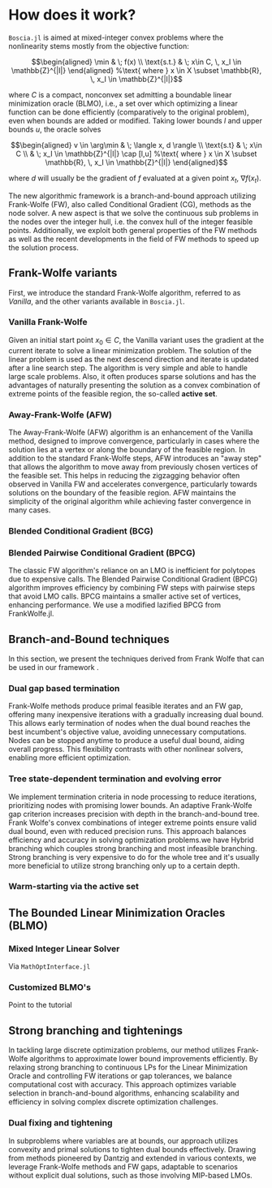 # How does it work?

`Boscia.jl` is aimed at mixed-integer convex problems where the nonlinearity stems mostly from the objective function:

```math
\begin{aligned}
\min & \;  f(x)  \\
\text{s.t.} & \; x\in C, \, x_I \in \mathbb{Z}^{|I|}
\end{aligned} %\text{ where } x \in X \subset \mathbb{R}, \, x_I \in \mathbb{Z}^{|I|}
```

where $C$ is a compact, nonconvex set admitting a boundable linear minimization oracle (BLMO), i.e., a set over which optimizing a linear function can be done efficiently (comparatively to the original problem), even when bounds are added or modified. 
Taking lower bounds $l$ and upper bounds $u$, the oracle solves

```math
\begin{aligned}
v \in \arg\min & \; \langle x, d \rangle \\
\text{s.t} & \; x\in C \\
& \; x_I \in \mathbb{Z}^{|I|} \cap [l,u]   %\text{ where } x \in X \subset \mathbb{R}, \, x_I \in \mathbb{Z}^{|I|}
\end{aligned}
```
where $d$ will usually be the gradient of $f$ evaluated at a given point $x_t$, $\nabla f(x_t)$.

The new algorithmic framework is a branch-and-bound approach utilizing Frank-Wolfe (FW), also called Conditional Gradient (CG), methods as the node solver.
A new aspect is that we solve the continuous sub problems in the nodes over the integer hull, i.e. the convex hull of the integer feasible points.
Additionally, we exploit both general properties of the FW methods as well as the recent developments in the field of FW methods to speed up the solution process. 



## Frank-Wolfe variants

First, we introduce the standard Frank-Wolfe algorithm, referred to as *Vanilla*, and the other variants available in `Boscia.jl`. 

### Vanilla Frank-Wolfe

Given an initial start point $x_0 \in C$, the Vanilla variant uses the gradient at the current iterate to solve a linear minimization problem.
The solution of the linear problem is used as the next descend direction and iterate is updated after a line search step.
The algorithm is very simple and able to handle large scale problems. 
Also, it often produces sparse solutions and has the advantages of naturally presenting the solution as a convex combination of extreme points of the feasible region, the so-called **active set**. 

### Away-Frank-Wolfe (AFW)

The Away-Frank-Wolfe (AFW) algorithm is an enhancement of the Vanilla method, designed to improve convergence, particularly in cases where the solution lies at a vertex or along the boundary of the feasible region. 
In addition to the standard Frank-Wolfe steps, AFW introduces an "away step" that allows the algorithm to move away from previously chosen vertices of the feasible set. 
This helps in reducing the zigzagging behavior often observed in Vanilla FW and accelerates convergence, particularly towards solutions on the boundary of the feasible region. 
AFW maintains the simplicity of the original algorithm while achieving faster convergence in many cases.

### Blended Conditional Gradient (BCG)

### Blended Pairwise Conditional Gradient (BPCG)

The classic FW algorithm's reliance on an LMO is inefficient for polytopes due to expensive calls. The Blended Pairwise Conditional Gradient (BPCG) algorithm improves efficiency by combining FW steps with pairwise steps that avoid LMO calls. BPCG maintains a smaller active set of vertices, enhancing performance. We use a modified lazified BPCG from FrankWolfe.jl.



## Branch-and-Bound techniques 

In this section, we present the techniques derived from Frank Wolfe that can be used in our
framework .

### Dual gap based termination 

Frank-Wolfe methods produce primal feasible iterates and an FW gap, offering many inexpensive iterations with a gradually increasing dual bound. This allows early termination of nodes when the dual bound reaches the best incumbent's objective value, avoiding unnecessary computations. Nodes can be stopped anytime to produce a useful dual bound, aiding overall progress. This flexibility contrasts with other nonlinear solvers, enabling more efficient optimization.

### Tree state-dependent termination and evolving error 

We implement termination criteria in node processing to reduce iterations, prioritizing nodes with promising lower bounds. An adaptive Frank-Wolfe gap criterion increases precision with depth in the branch-and-bound tree. Frank Wolfe's convex combinations of integer extreme points ensure valid dual bound, even with reduced precision runs. This approach balances efficiency and accuracy in solving optimization problems.we have Hybrid branching which couples strong branching and most infeasible branching. Strong branching is very expensive to do for the whole tree and it's usually more beneficial to utilize strong branching only up to a certain depth.

### Warm-starting via the active set



## The Bounded Linear Minimization Oracles (BLMO)

### Mixed Integer Linear Solver 

Via `MathOptInterface.jl`

### Customized BLMO's

Point to the tutorial



## Strong branching and tightenings 

In tackling large discrete optimization problems, our method utilizes Frank-Wolfe algorithms to approximate lower bound improvements efficiently. By relaxing strong branching to continuous LPs for the Linear Minimization Oracle and controlling FW iterations or gap tolerances, we balance computational cost with accuracy. This approach optimizes variable selection in branch-and-bound algorithms, enhancing scalability and efficiency in solving complex discrete optimization challenges.

### Dual fixing and tightening 

In subproblems where variables are at bounds, our approach utilizes convexity and primal solutions to tighten dual bounds effectively. Drawing from methods pioneered by Dantzig and extended in various contexts, we leverage Frank-Wolfe methods and FW gaps, adaptable to scenarios without explicit dual solutions, such as those involving MIP-based LMOs.









